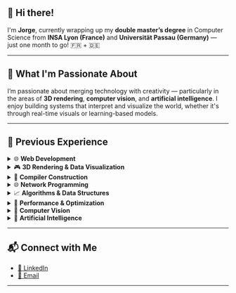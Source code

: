 ## 👋 Hi there!

I'm **Jorge**, currently wrapping up my **double master’s degree** in Computer Science from **INSA Lyon (France)** and **Universität Passau (Germany)** — just one month to go! 🇫🇷 + 🇩🇪

---

## 🎯 What I'm Passionate About

I’m passionate about merging technology with creativity — particularly in the areas of **3D rendering**, **computer vision**, and **artificial intelligence**. I enjoy building systems that interpret and visualize the world, whether it's through real-time visuals or learning-based models.

---

## 💼 Previous Experience

<details>
<summary>🌐 <strong>Web Development</strong></summary>
<br/>

Frontend: React, Next.js, Angular, Tailwind CSS, HTML, CSS, JavaScript  
Backend: Node.js, Python, C#, Strapi, Directus  
Auth: Auth0, OIDC, JWT, Cookies, Sessions  
DevOps: Docker, GitHub Actions, CI/CD  

**Projects:**
- [💊 Website Developper](https://portal.praxysante.fr)
- [🍕 Website Maintainer](https://o-kiosque.fr)
- [🖥️ Portfolio 2022](https://github.com/jorgekorgut/portifolio-2022)  
- [🎨 Customizable Website](https://github.com/jorgekorgut/customizable-website)  
- [🌿 Green Hacking Hackathon](https://github.com/jorgekorgut/hackathon-green-hacking)

---

</details>

<details>
<summary>🎮 <strong>3D Rendering & Data Visualization</strong></summary>
<br/>

VTK Contributor  
Qt, C++  
Master thesis: 3D volumetric data, transfer functions, digital terrain formation, geomorphons  

**Projects:**
---
</details>

<details>
<summary>🧬 <strong>Compiler Construction</strong></summary>
<br/>

ANTLR4, grammar parsing, lexers  
Unit tests with CTest  
Written in C++

**Projects:**
- [🧮 Calculator Compiler Playground](https://github.com/jorgekorgut/playground-calculator-compiler)
---
</details>

<details>
<summary>🌐 <strong>Network Programming</strong></summary>
<br/>

Cryptography, sockets, threads, custom protocol  
Group management, real-time connections  
Built using Java, C, Shell

**Projects:**
- [💬 C Chat Service](https://github.com/jorgekorgut/c-chat-service)  
- [🎮 Sum.io Game](https://github.com/jorgekorgut/sum.io)
---
</details>

<details>
<summary>📈 <strong>Algorithms & Data Structures</strong></summary>
<br/>

A*, TSP, Quadtree, Graphs  
Design Patterns (GoF)  
C++

**Projects:**
- [🧠 Custom Quadtree Playground](https://github.com/jorgekorgut/playground-custom-quadtree)
---
</details>

<details>
<summary>🚀 <strong>Performance & Optimization</strong></summary>
<br/>

CUDA, OpenMP, SIMD  
Object-Oriented & Data-Oriented Programming  
C++

**Projects:**
- [🔥 Micro Aevol 2](https://github.com/jorgekorgut/micro-aevol2/micro-aevol2)  
- [📊 Parallel Analysis](https://github.com/jorgekorgut/playground-parallel-analysis)  
- [📦 Data-Oriented Playground](https://github.com/jorgekorgut/playground-data-oriented-programming)
---
</details>

<details>
<summary>🧠 <strong>Computer Vision</strong></summary>
<br/>

MATLAB image processing and clustering

**Projects:**  
- [🖼️ Image Processing](https://github.com/jorgekorgut/image-processing-cclair)
---
</details>

<details>
<summary>🤖 <strong>Artificial Intelligence</strong></summary>
<br/>

Deep Learning, Neural Networks  
LLMs (Large Language Models), GANs, Pix2Pix  

**Projects:**
- [💬 Large Language Model from scratch](https://github.com/jorgekorgut/playground-language-model)
---
</details>

---

## 📬 Connect with Me

- [🔗 LinkedIn](https://www.linkedin.com/in/jorgekorgutjunior/)  
- [📧 Email](mailto:jorgekorgut@hotmail.com)

---
